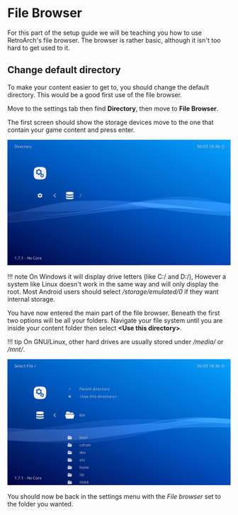 # File Browser

For this part of the setup guide we will be teaching you how to use RetroArch's file browser. The browser is rather basic, although it isn't too hard to get used to it.

## Change default directory

To make your content easier to get to, you should change the default directory. This would be a good first use of the file browser.

Move to the settings tab then find **Directory**, then move to **File Browser**. 

The first screen should show the storage devices move to the one that contain your game content and press enter.

![Storage Devices](/image/retroarch/xmb/directory1.jpg)

!!! note
    On Windows it will display drive letters (like C:/ and D:/), However a system like Linux doesn't work in the same way and will only display the root. Most Android users should select */storage/emulated/0* if they want internal storage.

You have now entered the main part of the file browser. Beneath the first two options will be all your folders. Navigate your file system until you are inside your content folder then select **&lt;Use this directory>**.

!!! tip
    On GNU/Linux, other hard drives are usually stored under */media/* or */mnt/*.

![File System](/image/retroarch/xmb/directory2.jpg)

You should now be back in the settings menu with the *File browser* set to the folder you wanted.
